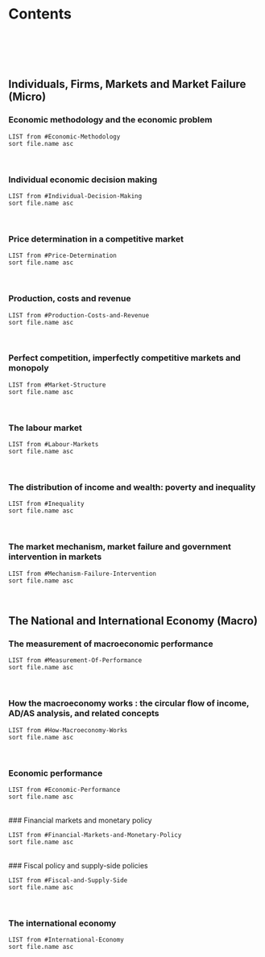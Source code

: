 # Contents

</br>

```toc
```

</br>

## Individuals, Firms, Markets and Market Failure (Micro)

### Economic methodology and the economic problem 

```dataview
LIST from #Economic-Methodology 
sort file.name asc
```
</br>

### Individual economic decision making

```dataview
LIST from #Individual-Decision-Making 
sort file.name asc
```
</br>

### Price determination in a competitive market 

```dataview
LIST from #Price-Determination  
sort file.name asc
```
</br>

### Production, costs and revenue

```dataview
LIST from #Production-Costs-and-Revenue 
sort file.name asc
```
</br>

### Perfect competition, imperfectly competitive markets and monopoly 

```dataview
LIST from #Market-Structure  
sort file.name asc
```
</br>

### The labour market 

```dataview
LIST from #Labour-Markets 
sort file.name asc
```
</br>

### The distribution of income and wealth: poverty and inequality 

```dataview
LIST from #Inequality 
sort file.name asc
```
</br>

### The market mechanism, market failure and government intervention in markets 

```dataview
LIST from #Mechanism-Failure-Intervention  
sort file.name asc
```
</br>


## The National and International Economy (Macro)

### The measurement of macroeconomic performance 

```dataview
LIST from #Measurement-Of-Performance 
sort file.name asc
```
</br>

### How the macroeconomy works : the circular flow of income, AD/AS analysis, and related concepts 

```dataview
LIST from #How-Macroeconomy-Works 
sort file.name asc
```

</br>

### Economic performance

```dataview
LIST from #Economic-Performance  
sort file.name asc
```

</br>
### Financial markets and monetary policy 

```dataview
LIST from #Financial-Markets-and-Monetary-Policy  
sort file.name asc
```

</br>
### Fiscal policy and supply-side policies

```dataview
LIST from #Fiscal-and-Supply-Side 
sort file.name asc
```
</br>

### The international economy

```dataview
LIST from #International-Economy  
sort file.name asc
```

</br>